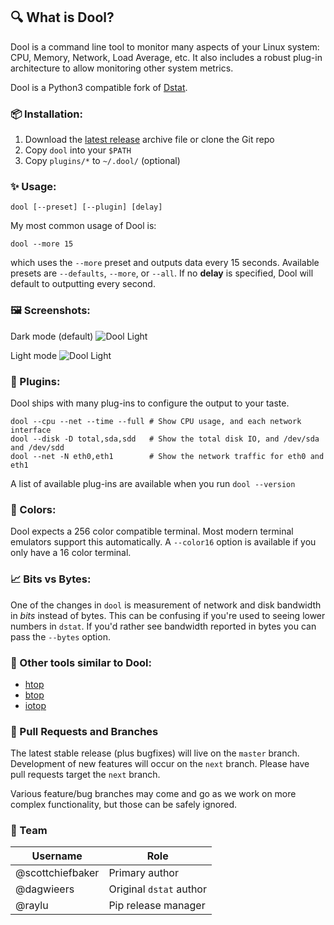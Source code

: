 ## 🔍 What is Dool?

Dool is a command line tool to monitor many aspects of your Linux system: CPU,
Memory, Network, Load Average, etc.  It also includes a robust plug-in
architecture to allow monitoring other system metrics.

Dool is a Python3 compatible fork of [Dstat](https://github.com/dagwieers/dstat).

### 📦 Installation:

1. Download the [latest release](https://github.com/scottchiefbaker/dool/releases) archive file or clone the Git repo
2. Copy `dool` into your `$PATH`
3. Copy `plugins/*` to `~/.dool/` (optional)

### ✨ Usage:

	dool [--preset] [--plugin] [delay]

My most common usage of Dool is:

	dool --more 15

which uses the `--more` preset and outputs data every 15 seconds. Available
presets are `--defaults`, `--more`, or `--all`. If no **delay** is specified,
Dool will default to outputting every second.

### 🖼️ Screenshots:

Dark mode (default)
![Dool Light](https://user-images.githubusercontent.com/3429760/192394845-bb4790b9-0a67-4137-90a2-87efcfc1014e.png)

Light mode
![Dool Light](https://user-images.githubusercontent.com/3429760/192389235-9cf5e4a5-cec2-42d9-a116-bcd9dd4e688d.png)

### 🧩 Plugins:

Dool ships with many plug-ins to configure the output to your taste.

	dool --cpu --net --time --full # Show CPU usage, and each network interface
	dool --disk -D total,sda,sdd   # Show the total disk IO, and /dev/sda and /dev/sdd
	dool --net -N eth0,eth1        # Show the network traffic for eth0 and eth1

A list of available plug-ins are available when you run `dool --version`

### 🎨 Colors:

Dool expects a 256 color compatible terminal. Most modern terminal emulators
support this automatically. A `--color16` option is available if you only have
a 16 color terminal.

### 📈 Bits vs Bytes:

One of the changes in `dool` is measurement of network and disk bandwidth in
*bits* instead of bytes. This can be confusing if you're used to seeing
lower numbers in `dstat`. If you'd rather see bandwidth reported in bytes you
can pass the `--bytes` option.

### 🧰 Other tools similar to Dool:

* [htop](https://htop.dev/)
* [btop](https://github.com/aristocratos/btop)
* [iotop](https://github.com/Tomas-M/iotop)

### 🌿 Pull Requests and Branches

The latest stable release (plus bugfixes) will live on the `master` branch.
Development of new features will occur on the `next` branch. Please have
pull requests target the `next` branch.

Various feature/bug branches may come and go as we work on more complex
functionality, but those can be safely ignored.

### 👨 Team

| Username         | Role                    |
| ---------------- | ----------------------- |
| @scottchiefbaker | Primary author          |
| @dagwieers       | Original `dstat` author |
| @raylu           | Pip release manager     |
